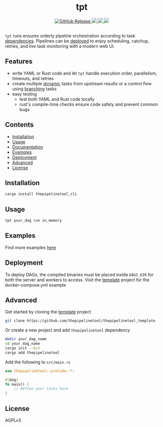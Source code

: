 <h1 align=center>tpt</h1>
<!-- <h4 align="center"></h4> -->

<div align="center">
  <a href="https://github.com/thepipelinetool/thepipelinetool/releases" target="_blank">
    <img alt="GitHub Release" src="https://img.shields.io/github/v/release/thepipelinetool/thepipelinetool" />
  </a>
  <a href="https://crates.io/crates/thepipelinetool" target="_blank">
    <img src="https://img.shields.io/crates/v/thepipelinetool" />
  </a>
  <a href="https://github.com/thepipelinetool/thepipelinetool/actions/workflows/build.yml" target="_blank">
    <img src="https://github.com/thepipelinetool/thepipelinetool/actions/workflows/build.yml/badge.svg" />
  </a>
  <a href="https://github.com/thepipelinetool/thepipelinetool/actions/workflows/release.yml" target="_blank">
    <img src="https://github.com/thepipelinetool/thepipelinetool/actions/workflows/release.yml/badge.svg" />
  </a>  
</div>

</br>

`tpt` runs ensures orderly pipeline orchestration according to task [dependencies](#usage). Pipelines can be [deployed](https://github.com/thepipelinetool/thepipelinetool/tree/main/thepipelinetool_server) to enjoy scheduling, catchup, retries, and live task monitoring with a modern web UI.

## Features
- write YAML or Rust code and let `tpt` handle execution order, parallelism, timeouts, and retries
- create multiple [dynamic](#dynamic-tasks) tasks from upstream results or a control flow using [branching](#branching-tasks) tasks
- easy testing
  - test both YAML and Rust code locally
  - rust's compile-time checks ensure code safety and prevent common bugs

## Contents
- [Installation](#installation)
- [Usage](#usage)
- [Documentation](#documentation)
- [Examples](#examples)
- [Deployment](#deployment)
- [Advanced](#advanced)
- [License](#license)

## Installation
```bash
cargo install thepipelinetool_cli
```

## Usage
```bash
tpt your_dag run in_memory
```
## Examples
Find more examples [here](https://github.com/thepipelinetool/thepipelinetool/tree/main/thepipelinetool/examples)

## Deployment
To deploy DAGs, the compiled binaries must be placed inside `DAGS_DIR` for both the server and workers to access.
Visit the [template](https://github.com/thepipelinetool/thepipelinetool_template) project for the docker-compose.yml example

## Advanced
Get started by cloning the [template](https://github.com/thepipelinetool/thepipelinetool_template) project
```bash
git clone https://github.com/thepipelinetool/thepipelinetool_template
```

Or create a new project and add `thepipelinetool` dependency
```bash
mkdir your_dag_name
cd your_dag_name
cargo init --bin
cargo add thepipelinetool
```
Add the following to `src/main.rs`
```rust 
use thepipelinetool::prelude::*;

#[dag]
fn main() {
    // define your tasks here
}
```

## License
AGPLv3
